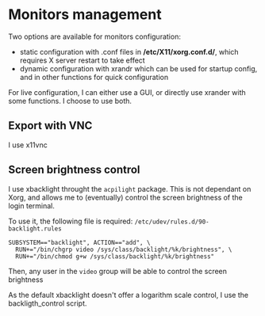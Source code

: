 # Monitors management

Two options are available for monitors configuration:
  - static configuration with .conf files in **/etc/X11/xorg.conf.d/**, which requires X server restart to take effect
  - dynamic configuration with xrandr which can be used for startup config, and in other functions for quick configuration

For live configuration, I can either use a GUI, or directly use xrander with some functions. I choose to use both.

## Export with VNC

I use x11vnc

## Screen brightness control

I use xbacklight throught the `acpilight` package. This is not dependant on Xorg, and allows me to (eventually) control the screen brightness of the login terminal.

To use it, the following file is required: `/etc/udev/rules.d/90-backlight.rules`
```
SUBSYSTEM=="backlight", ACTION=="add", \
  RUN+="/bin/chgrp video /sys/class/backlight/%k/brightness", \
  RUN+="/bin/chmod g+w /sys/class/backlight/%k/brightness"
```

Then, any user in the `video` group will be able to control the screen brightness

As the default xbacklight doesn't offer a logarithm scale control, I use the backligth_control script.
